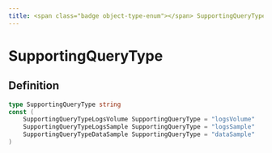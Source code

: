 ```yaml
---
title: <span class="badge object-type-enum"></span> SupportingQueryType
---
```

# <span class="badge object-type-enum"></span> SupportingQueryType

## Definition

```go
type SupportingQueryType string
const (
	SupportingQueryTypeLogsVolume SupportingQueryType = "logsVolume"
	SupportingQueryTypeLogsSample SupportingQueryType = "logsSample"
	SupportingQueryTypeDataSample SupportingQueryType = "dataSample"
)

```

